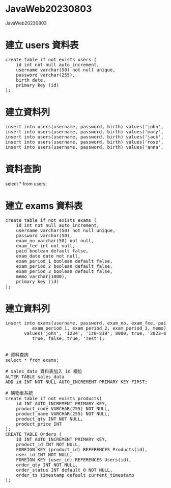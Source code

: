 # JavaWeb20230803
JavaWeb20230803

# 建立 users 資料表
<pre>
create table if not exists users (
    id int not null auto_increment,
    username varchar(50) not null unique,
    password varchar(255),
    birth date,
    primary key (id)
);
</pre>

# 建立資料列
<pre>
insert into users(username, password, birth) values('john', '1234', '1954-12-8');
insert into users(username, password, birth) values('mary', '5678', '1973-12-18');
insert into users(username, password, birth) values('jack', '1111', '1982-10-10');
insert into users(username, password, birth) values('rose', '2222', '1990-8-8');
insert into users(username, password, birth) values('anna', '3333', '2002-5-3');
</pre>

# 資料查詢
select * from users;

# 建立 exams 資料表
<pre>
create table if not exists exams (
    id int not null auto_increment,
    username varchar(50) not null unique,
    password varchar(50),
    exam_no varchar(50) not null,
    exam_fee int not null,
    paid boolean default false,
    exam_date date not null,
    exam_period_1 boolean default false,
    exam_period_2 boolean default false,
    exam_period_3 boolean default false,
    memo varchar(1000),
    primary key (id)
);
</pre>

# 建立資料列
<pre>
insert into exams(username, password, exam_no, exam_fee, paid, exam_date, 
		  exam_period_1, exam_period_2, exam_period_3, memo) 
	   values('john', '1234', '1z0-819', 8000, true, '2023-08-24',
		  true, false, true, 'Test');


# 資料查詢
select * from exams;

# sales_data 資料表加入 id 欄位
ALTER TABLE sales_data
ADD id INT NOT NULL AUTO_INCREMENT PRIMARY KEY FIRST;

# 購物車系統
create table if not exists products(
	id INT AUTO_INCREMENT PRIMARY KEY,
    product_code VARCHAR(255) NOT NULL,
    product_name VARCHAR(255) NOT NULL,
    product_qty INT NOT NULL,
    product_price INT
);
CREATE TABLE Orders (
    id INT AUTO_INCREMENT PRIMARY KEY,
    product_id INT NOT NULL,
    FOREIGN KEY (product_id) REFERENCES Products(id),
    user_id INT NOT NULL,
    FOREIGN KEY (user_id) REFERENCES Users(id),
    order_qty INT NOT NULL,
    order_status INT default 0 NOT NULL,
    order_ts timestamp default current_timestamp
);
</pre>
